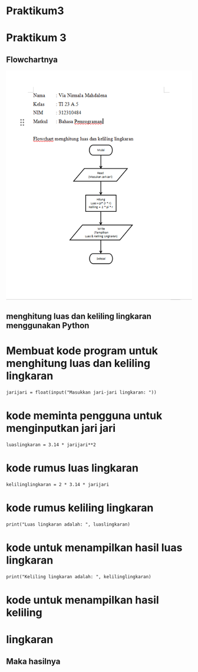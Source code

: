 # Praktikum3
# Praktikum 3

## Flowchartnya 
<img src="Flowchart/flowchart6.png">

## menghitung luas dan keliling lingkaran menggunakan Python
# Membuat kode program untuk menghitung luas dan keliling lingkaran

    jarijari = float(input("Masukkan jari-jari lingkaran: ")) 
# kode meminta pengguna untuk menginputkan jari jari

    luaslingkaran = 3.14 * jarijari**2  
# kode rumus luas lingkaran

    kelilinglingkaran = 2 * 3.14 * jarijari 
# kode rumus keliling lingkaran

    print("Luas lingkaran adalah: ", luaslingkaran)
# kode untuk menampilkan hasil luas lingkaran

    print("Keliling lingkaran adalah: ", kelilinglingkaran)
# kode untuk menampilkan hasil keliling 
# lingkaran

## Maka hasilnya

